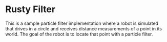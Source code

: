 # Rusty Filter
This is a sample particle filter implementation where a robot is simulated that drives in a circle and receives distance measurements of a point in its world. 
The goal of the robot is to locate that point with a particle filter.